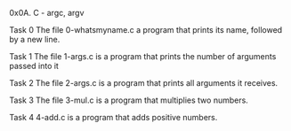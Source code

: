 0x0A. C - argc, argv

Task 0
The file 0-whatsmyname.c a program that prints its name, followed by a new line.

Task 1
The file 1-args.c is a program that prints the number of arguments passed into it

Task 2
The file 2-args.c is a program that prints all arguments it receives.

Task 3 
The file 3-mul.c is a program that multiplies two numbers.

Task 4
4-add.c is a program that adds positive numbers.
